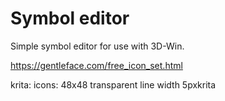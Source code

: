 # Symbol editor

Simple symbol editor for use with 3D-Win.

https://gentleface.com/free_icon_set.html

krita:
	icons:
		48x48
		transparent
		line width 5pxkrita
